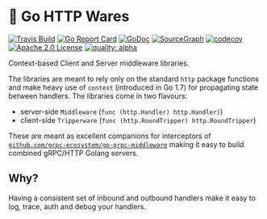 # :stew: Go HTTP Wares 

[![Travis Build](https://travis-ci.org/mwitkow/go-httpwares.svg?branch=master)](https://travis-ci.org/mwitkow/go-httpwares)
[![Go Report Card](https://goreportcard.com/badge/github.com/mwitkow/go-httpwares)](https://goreportcard.com/report/github.com/mwitkow/go-httpwares)
[![GoDoc](http://img.shields.io/badge/GoDoc-Reference-blue.svg)](https://godoc.org/github.com/mwitkow/go-httpwares)
[![SourceGraph](https://sourcegraph.com/github.com/mwitkow/go-httpwares/-/badge.svg)](https://sourcegraph.com/github.com/mwitkow/go-httpwares/?badge)
[![codecov](https://codecov.io/gh/mwitkow/go-httpwares/branch/master/graph/badge.svg)](https://codecov.io/gh/mwitkow/go-httpwares)
[![Apache 2.0 License](https://img.shields.io/badge/License-Apache%202.0-blue.svg)](LICENSE)
[![quality: alpha](https://img.shields.io/badge/quality-alpha-orange.svg)](#status)

Context-based Client and Server middleware libraries.

The libraries are meant to rely only on the standard `http` package functions and make heavy use of `context` (introduced in Go 1.7) for propagating state between handlers. The libraries come in two flavours:
 * server-side `Middleware` (`func (http.Handler) http.Handler)`) 
 * client-side `Tripperware` (`func (http.RoundTripper) http.RoundTripper`) 

These are meant as excellent companions for interceptors of [`github.com/grpc-ecosystem/go-grpc-middleware`](https://github.com/grpc-ecosystem/go-grpc-middleware) making it easy to build combined gRPC/HTTP Golang servers.

## Why?

Having a consistent set of inbound and outbound handlers make it easy to log, trace, auth and debug your handlers.
